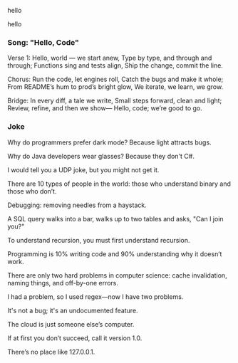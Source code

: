 
hello

hello

### Song: "Hello, Code"

Verse 1:
Hello, world — we start anew,
Type by type, and through and through;
Functions sing and tests align,
Ship the change, commit the line.

Chorus:
Run the code, let engines roll,
Catch the bugs and make it whole;
From README’s hum to prod’s bright glow,
We iterate, we learn, we grow.

Bridge:
In every diff, a tale we write,
Small steps forward, clean and light;
Review, refine, and then we show—
Hello, code; we’re good to go.

### Joke

Why do programmers prefer dark mode? Because light attracts bugs.

Why do Java developers wear glasses? Because they don't C#.

I would tell you a UDP joke, but you might not get it.

There are 10 types of people in the world: those who understand binary and those who don’t.

Debugging: removing needles from a haystack.

A SQL query walks into a bar, walks up to two tables and asks, "Can I join you?"

To understand recursion, you must first understand recursion.

Programming is 10% writing code and 90% understanding why it doesn’t work.

There are only two hard problems in computer science: cache invalidation, naming things, and off-by-one errors.

I had a problem, so I used regex—now I have two problems.

It's not a bug; it's an undocumented feature.

The cloud is just someone else’s computer.

If at first you don’t succeed, call it version 1.0.

There’s no place like 127.0.0.1.


